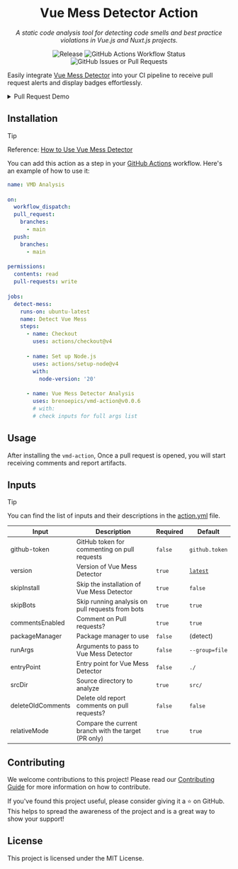 <div align="center">

# Vue Mess Detector Action

_A static code analysis tool for detecting code smells and best practice
violations in Vue.js and Nuxt.js projects._

![Release](https://img.shields.io/github/v/release/brenoepics/vmd-action?include_prereleases&sort=semver&logo=github)
![GitHub Actions Workflow Status](https://img.shields.io/github/actions/workflow/status/brenoepics/vmd-action/ci.yml?logo=github)
![GitHub Issues or Pull Requests](https://img.shields.io/github/issues/brenoepics/vmd-action?logo=github)
</div>

Easily integrate [Vue Mess Detector](https://github.com/rrd108/vue-mess-detector) into your CI pipeline to receive pull
request alerts and display badges effortlessly.

<details>
<summary>Pull Request Demo</summary>

![img.png](preview.png)

</details>

## Installation

> [!TIP]
> Reference: [How to Use Vue Mess Detector](https://vue-mess-detector.webmania.cc/)

You can add this action as a step in your [GitHub Actions](https://github.com/features/actions)
workflow.
Here's an example of how to
use it:

```yml
name: VMD Analysis

on:
  workflow_dispatch:
  pull_request:
    branches:
      - main
  push:
    branches:
      - main

permissions:
  contents: read
  pull-requests: write

jobs:
  detect-mess:
    runs-on: ubuntu-latest
    name: Detect Vue Mess
    steps:
      - name: Checkout
        uses: actions/checkout@v4

      - name: Set up Node.js
        uses: actions/setup-node@v4
        with:
          node-version: '20'

      - name: Vue Mess Detector Analysis
        uses: brenoepics/vmd-action@v0.0.6
        # with:
        # check inputs for full args list

```

## Usage

After installing the `vmd-action`, Once a pull request is opened, you will start receiving comments and report
artifacts.

## Inputs

> [!TIP]
> You can find the list of inputs and their descriptions in the [action.yml](action.yml) file.

| Input             | Description                                          | Required | Default                                                 |
|-------------------|------------------------------------------------------|----------|---------------------------------------------------------|
| github-token      | GitHub token for commenting on pull requests         | `false`  | `github.token`                                          |
| version           | Version of Vue Mess Detector                         | `true`   | [`latest`](https://github.com/rrd108/vue-mess-detector) |
| skipInstall       | Skip the installation of Vue Mess Detector           | `true`   | `false`                                                 |
| skipBots          | Skip running analysis on pull requests from bots     | `true`   | `true`                                                  |
| commentsEnabled   | Comment on Pull requests?                            | `true`   | `true`                                                  |
| packageManager    | Package manager to use                               | `false`  | (detect)                                                |
| runArgs           | Arguments to pass to Vue Mess Detector               | `false`  | `--group=file`                                          |
| entryPoint        | Entry point for Vue Mess Detector                    | `false`  | `./`                                                    |
| srcDir            | Source directory to analyze                          | `true`   | `src/`                                                  |
| deleteOldComments | Delete old report comments on pull requests?         | `false`  | `false`                                                 |
| relativeMode      | Compare the current branch with the target (PR only) | `true`   | `true`                                                  |

## Contributing

We welcome contributions to this project! Please read our [Contributing Guide](CONTRIBUTING.md) for more information on
how to contribute.

If you've found this project useful, please consider giving it a ⭐ on GitHub.
This helps to spread the awareness of the
project and is a great way to show your support!

## License

This project is licensed under the MIT License.
